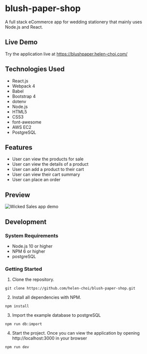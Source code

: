 # blush-paper-shop
A full stack eCommerce app for wedding stationery that mainly uses Node.js and React.

## Live Demo

Try the application live at https://blushpaper.helen-choi.com/

## Technologies Used

- React.js
- Webpack 4
- Babel
- Bootstrap 4
- dotenv
- Node.js
- HTML5
- CSS3
- font-awesome
- AWS EC2
- PostgreSQL

## Features

- User can view the products for sale
- User can view the details of a product
- User can add a product to their cart
- User can view their cart summary
- User can place an order

## Preview
![Wicked Sales app demo](https://github.com/helen-choi/blush-paper-shop/blob/master/server/public/images/wicked-sales.gif "Wicked Sales app demo")
 
## Development

### System Requirements
- Node.js 10 or higher
- NPM 6 or higher
- postgreSQL

### Getting Started
1. Clone the repository.
```
git clone https://github.com/helen-choi/blush-paper-shop.git
```
2. Install all dependencies with NPM.
```
npm install
```
3. Import the example database to postgreSQL
```
npm run db:import
```
4. Start the project. Once you can view the application by opening http://localhost:3000 in your browser
```
npm run dev
```
